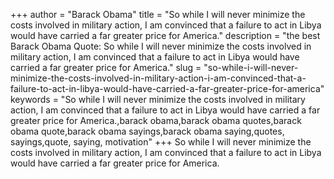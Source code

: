 +++
author = "Barack Obama"
title = "So while I will never minimize the costs involved in military action, I am convinced that a failure to act in Libya would have carried a far greater price for America."
description = "the best Barack Obama Quote: So while I will never minimize the costs involved in military action, I am convinced that a failure to act in Libya would have carried a far greater price for America."
slug = "so-while-i-will-never-minimize-the-costs-involved-in-military-action-i-am-convinced-that-a-failure-to-act-in-libya-would-have-carried-a-far-greater-price-for-america"
keywords = "So while I will never minimize the costs involved in military action, I am convinced that a failure to act in Libya would have carried a far greater price for America.,barack obama,barack obama quotes,barack obama quote,barack obama sayings,barack obama saying,quotes, sayings,quote, saying, motivation"
+++
So while I will never minimize the costs involved in military action, I am convinced that a failure to act in Libya would have carried a far greater price for America.

